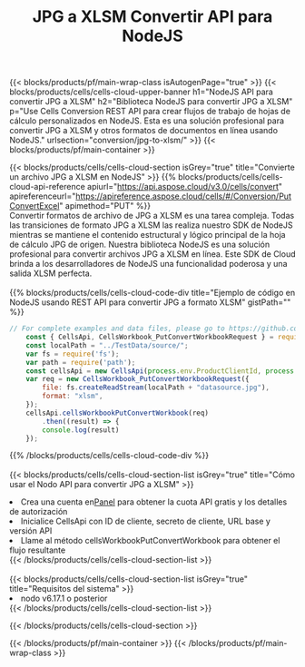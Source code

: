 ﻿---
title:  JPG a XLSM Convertir API para NodeJS
description:  API y SDK en la nube para Microsoft Excel y OpenOffice Calc. Convierta la hoja de cálculo a otro archivo de formato.
url: /sv/nodejs/conversion/jpg-to-xlsm/
---
{{< blocks/products/pf/main-wrap-class isAutogenPage="true" >}}
{{< blocks/products/cells/cells-cloud-upper-banner h1="NodeJS API para convertir JPG a XLSM" h2="Biblioteca NodeJS para convertir JPG a XLSM" p="Use Cells Conversion REST API para crear flujos de trabajo de hojas de cálculo personalizados en NodeJS. Esta es una solución profesional para convertir JPG a XLSM y otros formatos de documentos en línea usando NodeJS." urlsection="conversion/jpg-to-xlsm/" >}}
{{< blocks/products/pf/main-container >}}

{{< blocks/products/cells/cells-cloud-section isGrey="true" title="Convierte un archivo JPG a XLSM en NodeJS" >}}
{{% blocks/products/cells/cells-cloud-api-reference apiurl="https://api.aspose.cloud/v3.0/cells/convert" apireferenceurl="https://apireference.aspose.cloud/cells/#/Conversion/PutConvertExcel" apimethod="PUT" %}}
<br/>
Convertir formatos de archivo de JPG a XLSM es una tarea compleja. Todas las transiciones de formato JPG a XLSM las realiza nuestro SDK de NodeJS mientras se mantiene el contenido estructural y lógico principal de la hoja de cálculo JPG de origen. Nuestra biblioteca NodeJS es una solución profesional para convertir archivos JPG a XLSM en línea. Este SDK de Cloud brinda a los desarrolladores de NodeJS una funcionalidad poderosa y una salida XLSM perfecta.
<br/>
<br/>
{{% blocks/products/cells/cells-cloud-code-div title="Ejemplo de código en NodeJS usando REST API para convertir JPG a formato XLSM" gistPath="" %}}
 
```js
// For complete examples and data files, please go to https://github.com/aspose-cells-cloud/aspose-cells-cloud-node/
    const { CellsApi, CellsWorkbook_PutConvertWorkbookRequest } = require("asposecellscloud");
    const localPath = "../TestData/source/";
    var fs = require('fs');
    var path = require('path');
    const cellsApi = new CellsApi(process.env.ProductClientId, process.env.ProductClientSecret);
    var req = new CellsWorkbook_PutConvertWorkbookRequest({
        file: fs.createReadStream(localPath + "datasource.jpg"),
        format: "xlsm",
    });
    cellsApi.cellsWorkbookPutConvertWorkbook(req)
        .then((result) => {
        console.log(result)
    });
```
 
{{% /blocks/products/cells/cells-cloud-code-div %}}
<br/>
<br/>
{{< blocks/products/cells/cells-cloud-section-list isGrey="true" title="Cómo usar el Nodo API para convertir JPG a XLSM" >}}
<li> Crea una cuenta en<a href="https://dashboard.aspose.cloud/">Panel</a> para obtener la cuota API gratis y los detalles de autorización</li>
<li>Inicialice CellsApi con ID de cliente, secreto de cliente, URL base y versión API</li>
<li>Llame al método cellsWorkbookPutConvertWorkbook para obtener el flujo resultante</li>
{{< /blocks/products/cells/cells-cloud-section-list >}}
<br/>
<br/>
{{< blocks/products/cells/cells-cloud-section-list isGrey="true" title="Requisitos del sistema" >}}
<li>nodo v6.17.1 o posterior</li>
{{< /blocks/products/cells/cells-cloud-section-list >}}

{{< /blocks/products/cells/cells-cloud-section >}}

{{< /blocks/products/pf/main-container >}}
{{< /blocks/products/pf/main-wrap-class >}}
